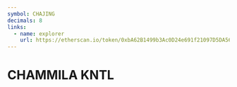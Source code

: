 ```yaml
---
symbol: CHAJING
decimals: 8
links:
  - name: explorer
    url: https://etherscan.io/token/0xbA62B1499b3Ac0D24e691f21097D5DA56809ED16
---
```


# CHAMMILA KNTL
